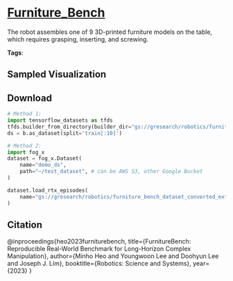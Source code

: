 # [Furniture_Bench](././pages/datasets/furniture_bench_dataset_converted_externally_to_rlds.md)

The robot assembles one of 9 3D-printed furniture models on the table, which requires grasping, inserting, and screwing.

**Tags**: 

## Sampled Visualization



## Download


```python
# Method 1: 
import tensorflow_datasets as tfds
tfds.builder_from_directory(builder_dir="gs://gresearch/robotics/furniture_bench_dataset_converted_externally_to_rlds/0.1.0")
ds = b.as_dataset(split='train[:10]')

# Method 2:
import fog_x
dataset = fog_x.Dataset(
    name="demo_ds",
    path="~/test_dataset", # can be AWS S3, other Google Bucket
)  

dataset.load_rtx_episodes(
    name="gs://gresearch/robotics/furniture_bench_dataset_converted_externally_to_rlds/0.1.0",
)
```


## Citation

@inproceedings{heo2023furniturebench,
  title={FurnitureBench: Reproducible Real-World Benchmark for Long-Horizon Complex Manipulation},
  author={Minho Heo and Youngwoon Lee and Doohyun Lee and Joseph J. Lim},
  booktitle={Robotics: Science and Systems},
  year={2023}
}
